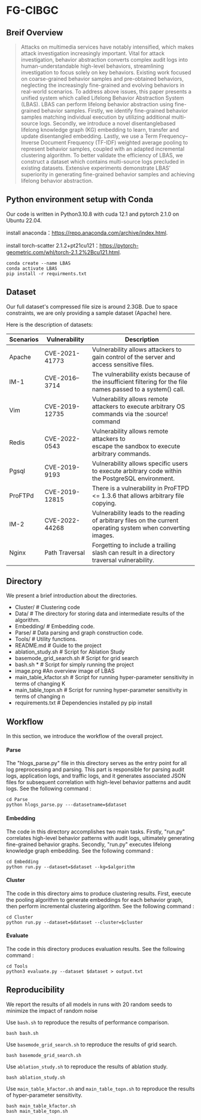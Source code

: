 # FG-CIBGC

## Breif Overview

> Attacks on multimedia services have notably intensified, which makes attack investigation increasingly important. Vital for attack investigation, behavior abstraction converts complex audit logs into human-understandable high-level behaviors, streamlining investigation to focus solely on key behaviors. Existing work focused on coarse-grained behavior samples and pre-obtained behaviors, neglecting the increasingly fine-grained and evolving behaviors in real-world scenarios. To address above issues, this paper presents a unified system which called Lifelong Behavior Abstraction System (LBAS). LBAS can perform lifelong behavior abstraction using fine-grained behavior samples. Firstly, we identify fine-grained behavior samples matching individual execution by utilizing additional multi-source logs. Secondly, we introduce a novel disentanglebased lifelong knowledge graph (KG) embedding to learn, transfer and update disentangled embedding. Lastly, we use a Term Frequency–Inverse Document Frequency (TF-IDF) weighted average pooling to represent behavior samples, coupled with an adapted incremental clustering algorithm. To better validate the efficiency of LBAS, we construct a dataset which contains multi-source logs precluded in existing datasets. Extensive experiments demonstrate
> LBAS’ superiority in generating fine-grained behavior samples and achieving lifelong behavior abstraction.

## Python environment setup with Conda

Our code is written in Python3.10.8 with cuda 12.1 and pytorch 2.1.0 on Ubuntu 22.04.

install anaconda：https://repo.anaconda.com/archive/index.html.

install torch-scatter 2.1.2+pt21cu121：https://pytorch-geometric.com/whl/torch-2.1.2%2Bcu121.html.

```
conda create --name LBAS
conda activate LBAS
pip install -r requirments.txt
```

## Dataset

Our full dataset's compressed file size is around 2.3GB. Due to space constraints, we are only providing a sample dataset (Apache)  here.

Here is the description of datasets:

| Scenarios | Vulnerability  | Description                                                  |
| --------- | -------------- | ------------------------------------------------------------ |
| Apache    | CVE-2021-41773 | Vulnerability allows attackers to gain control of the server and access sensitive files. |
| IM-1      | CVE-2016–3714  | The vulnerability exists because of the insufficient filtering for the file names passed to a system() call. |
| Vim       | CVE-2019-12735 | Vulnerability allows remote attackers to execute arbitrary OS commands via the :source! command |
| Redis     | CVE-2022-0543  | Vulnerability allows remote attackers to <br/> escape the sandbox to execute arbitrary commands. |
| Pgsql     | CVE-2019-9193  | Vulnerability allows specific users to execute arbitrary code within the PostgreSQL environment. |
| ProFTPd   | CVE-2019-12815 | There is a vulnerability in ProFTPD <= 1.3.6 that allows arbitrary file copying. |
| IM-2      | CVE-2022-44268 | Vulnerability leads to the reading of arbitrary files on the current operating system when converting images. |
| Nginx     | Path Traversal | Forgetting to include a trailing slash can result in a directory traversal vulnerability. |





## Directory

We present a brief introduction about the directories.

- Cluster/    # Clustering code
- Data/    # The directory for storing data and intermediate results of the algorithm.
- Embedding/    # Embedding code.
- Parse/    # Data parsing and graph construction code.
- Tools/    # Utility functions.
- README.md # Guide to the project
- ablation_study.sh  # Script for Ablation Study
- basemode_grid_search.sh  # Script for grid search
- bash.sh * # Script for simply running the project 
- image.png #An overview image of LBAS
- main_table_kfactor.sh  # Script for running hyper-parameter sensitivity in terms of changing K
- main_table_topn.sh  # Script for running hyper-parameter sensitivity in terms of changing n
- requirements.txt # Dependencies installed py pip install

## Workflow

In this section, we introduce the workflow of the overall project.

#### Parse

The "hlogs_parse.py" file in this directory serves as the entry point for all log preprocessing and parsing.
This part is responsible for parsing audit logs, application logs, and traffic logs, and it generates associated JSON files
for subsequent correlation with high-level behavior patterns and audit logs. See the following command :

```
cd Parse
python hlogs_parse.py ---datasetname=$dataset
```

#### Embedding

The code in this directory accomplishes two main tasks. Firstly, "run.py" correlates high-level
behavior patterns with audit logs, ultimately generating fine-grained behavior graphs. Secondly, "run.py" executes
lifelong knowledge graph embedding. See the following command :

```
cd Embedding
python run.py --dataset=$dataset --kg=$algorithm
```

#### Cluster 

The code in this directory aims to produce clustering results. First, execute the pooling algorithm
to generate embeddings for each behavior graph, then perform incremental clustering algorithm. See the following
command :

```
cd Cluster
python run.py --dataset=$dataset --cluster=$cluster
```

#### Evaluate

The code in this directory produces evaluation results. See the following command :

```
cd Tools
python3 evaluate.py --dataset $dataset > output.txt
```

## Reproducibility

We report the results of all models in runs with 20 random seeds to minimize the impact of random noise

Use `bash.sh` to reproduce the results of performance comparison.

```
bash bash.sh
```

Use `basemode_grid_search.sh` to  reproduce the results of grid search.

```
bash basemode_grid_search.sh
```

Use `ablation_study.sh` to reproduce the results of ablation study.

```
bash ablation_study.sh
```

Use `main_table_kfactor.sh` and `main_table_topn.sh` to reproduce the results of hyper-parameter sensitivity.

```
bash main_table_kfactor.sh
bash main_table_topn.sh
```

